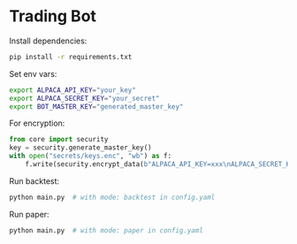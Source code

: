 # Trading Bot

Install dependencies:

```bash
pip install -r requirements.txt
```

Set env vars:

```bash
export ALPACA_API_KEY="your_key"
export ALPACA_SECRET_KEY="your_secret"
export BOT_MASTER_KEY="generated_master_key"
```

For encryption:

```python
from core import security
key = security.generate_master_key()
with open("secrets/keys.enc", "wb") as f:
    f.write(security.encrypt_data(b"ALPACA_API_KEY=xxx\nALPACA_SECRET_KEY=yyy", key))
```

Run backtest:

```bash
python main.py  # with mode: backtest in config.yaml
```

Run paper:

```bash
python main.py  # with mode: paper in config.yaml
```